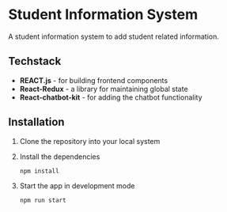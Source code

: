 # Student Information System
A student information system to add student related information.

## Techstack
- **REACT.js** - for building frontend components
- **React-Redux** - a library for maintaining global state
- **React-chatbot-kit** - for adding the chatbot functionality

## Installation
1. Clone the repository into your local system 

2. Install the dependencies
    ```shell
    npm install
    ```
3. Start the app in development mode
    ```shell
    npm run start
    ```

